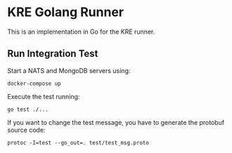# KRE Golang Runner 

This is an implementation in Go for the KRE runner.

## Run Integration Test

Start a NATS and MongoDB servers using:
```
docker-compose up
```

Execute the test running:
```
go test ./...
```

If you want to change the test message, you have to generate the protobuf source code: 
```
protoc -I=test --go_out=. test/test_msg.proto
```
